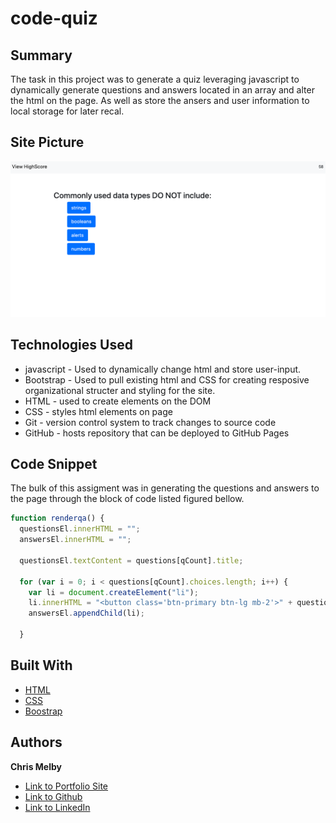 # code-quiz


## Summary 

The task in this project was to generate a quiz leveraging javascript to dynamically generate questions and answers located in an array and alter the html on the page. As well as store the ansers and user information to local storage for later recal. 

## Site Picture 
![alt text](code-quiz.png)
  
 

## Technologies Used
- javascript - Used to dynamically change html and store user-input.
- Bootstrap - Used to pull existing html and CSS for creating     resposive organizational structer and styling for the site.
- HTML - used to create elements on the DOM
- CSS - styles html elements on page
- Git - version control system to track changes to source code
- GitHub - hosts repository that can be deployed to GitHub Pages
 


## Code Snippet

The bulk of this assigment was in generating the questions and answers to the page through the block of code listed figured bellow. 
```js
function renderqa() {
  questionsEl.innerHTML = "";
  answersEl.innerHTML = "";

  questionsEl.textContent = questions[qCount].title;

  for (var i = 0; i < questions[qCount].choices.length; i++) {
    var li = document.createElement("li");
    li.innerHTML = "<button class='btn-primary btn-lg mb-2'>" + questions[qCount].choices[i] + "</button>";
    answersEl.appendChild(li);

  }
```


## Built With

* [HTML](https://developer.mozilla.org/en-US/docs/Web/HTML)
* [CSS](https://developer.mozilla.org/en-US/docs/Web/CSS)
* [Boostrap](https://getbootstrap.com/)

## Authors

**Chris Melby** 

- [Link to Portfolio Site](#)
- [Link to Github](https://github.com/cmelby)
- [Link to LinkedIn](https://www.linkedin.com/in/chris-melby-71106b126/)